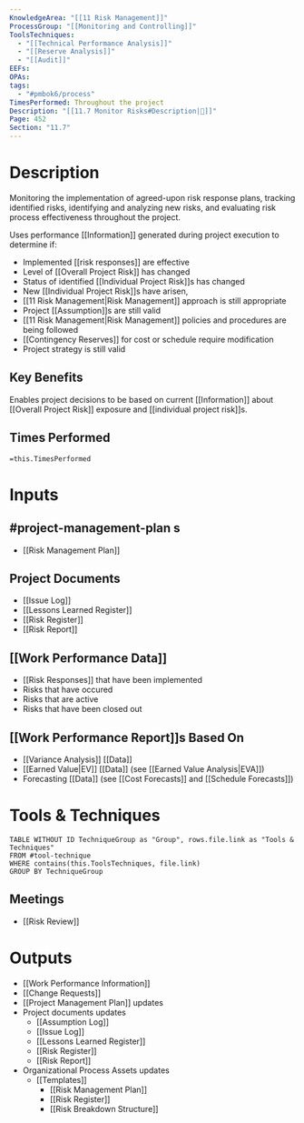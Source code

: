 ```yaml
---
KnowledgeArea: "[[11 Risk Management]]"
ProcessGroup: "[[Monitoring and Controlling]]"
ToolsTechniques:
  - "[[Technical Performance Analysis]]"
  - "[[Reserve Analysis]]"
  - "[[Audit]]"
EEFs: 
OPAs: 
tags:
  - "#pmbok6/process"
TimesPerformed: Throughout the project
Description: "[[11.7 Monitor Risks#Description|📝]]"
Page: 452
Section: "11.7"
---
```

# Description
Monitoring the implementation of agreed-upon risk response plans, tracking identified risks, identifying and analyzing new risks, and evaluating risk process effectiveness throughout the project.

Uses performance [[Information]] generated during project execution to determine if:
- Implemented [[risk responses]] are effective
- Level of [[Overall Project Risk]] has changed
- Status of identified [[Individual Project Risk]]s has changed
- New [[Individual Project Risk]]s have arisen,
- [[11 Risk Management|Risk Management]] approach is still appropriate
- Project [[Assumption]]s are still valid
- [[11 Risk Management|Risk Management]] policies and procedures are being followed
- [[Contingency Reserves]] for cost or schedule require modification
- Project strategy is still valid
## Key Benefits
Enables project decisions to be based on current [[Information]] about [[Overall Project Risk]] exposure and [[individual project risk]]s.
## Times Performed
`=this.TimesPerformed`
# Inputs
## #project-management-plan s
- [[Risk Management Plan]]
## Project Documents
- [[Issue Log]]
- [[Lessons Learned Register]]
- [[Risk Register]]
- [[Risk Report]]
## [[Work Performance Data]]
- [[Risk Responses]] that have been implemented
- Risks that have occured
- Risks that are active
- Risks that have been closed out
## [[Work Performance Report]]s Based On
- [[Variance Analysis]] [[Data]] 
- [[Earned Value|EV]] [[Data]] (see [[Earned Value Analysis|EVA]])
- Forecasting [[Data]] (see [[Cost Forecasts]] and [[Schedule Forecasts]])
# Tools & Techniques
```dataview
TABLE WITHOUT ID TechniqueGroup as "Group", rows.file.link as "Tools & Techniques"
FROM #tool-technique
WHERE contains(this.ToolsTechniques, file.link)
GROUP BY TechniqueGroup
```
## Meetings
- [[Risk Review]]
# Outputs
- [[Work Performance Information]]
- [[Change Requests]]
- [[Project Management Plan]] updates
- Project documents updates
	- [[Assumption Log]]
	- [[Issue Log]]
	- [[Lessons Learned Register]]
	- [[Risk Register]]
	- [[Risk Report]]
- Organizational Process Assets updates
	- [[Templates]]
		- [[Risk Management Plan]]
		- [[Risk Register]]
		- [[Risk Breakdown Structure]]
